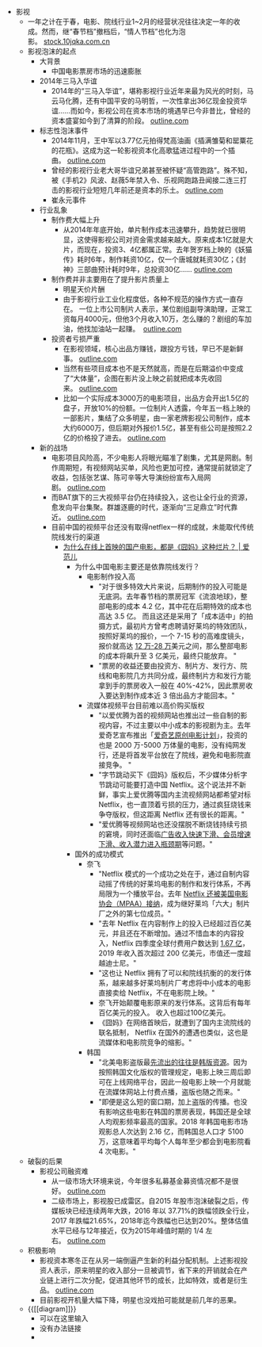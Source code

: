 - 影视
    - 一年之计在于春，电影、院线行业1~2月的经营状况往往决定一年的收成。然而，继“春节档”撤档后，“情人节档”也化为泡影。 [stock.10jqka.com.cn](http://stock.10jqka.com.cn/20200214/c617494202.shtml)
    - 影视泡沫的起点
        - 大背景
            - 中国电影票房市场的迅速膨胀
        - 2014年三马入华谊
            - 2014年的“三马入华谊”，堪称影视行业近年来最为风光的时刻，马云马化腾，还有中国平安的马明哲，一次性拿出36亿现金投资华谊……而如今，影视公司在资本市场的境遇早已今非昔比，曾经的资本盛宴如今到了清算的阶段。 [outline.com](https://outline.com/4FkEnJ)
        - 标志性泡沫事件
            - 2014年11月，王中军以3.77亿元拍得梵高油画《插满雏菊和罂粟花的花瓶》。这成为这一轮影视资本化高歌猛进过程中的一个插曲。 [outline.com](https://outline.com/4FkEnJ)
            - 曾经的影视行业老大哥华谊兄弟甚至被怀疑“高管跑路”。殊不知，被《手机2》风波、赵薇5年禁入令、乐视网跑路丑闻接二连三打击的影视行业短短几年前还是资本的乐土。 [outline.com](https://outline.com/4FkEnJ)
            - 崔永元事件
        - 行业乱象
            - 制作费大幅上升
                - 从2014年年底开始，单片制作成本迅速攀升，趋势就已很明显，这使得影视公司对资金需求越来越大。原来成本1亿就是大片，而现在，投资3、4亿都属正常。去年贺岁档上映的《妖猫传》耗时6年，制作耗资10亿，仅一个唐城就耗资30亿；《封神》三部曲预计耗时9年，总投资30亿…… [outline.com](https://outline.com/4FkEnJ)
            - 制作费并非主要用在了提升影片质量上
                - 明星天价片酬
                - 由于影视行业工业化程度低，各种不规范的操作方式一直存在。 一位上市公司制片人表示，某位剧组副导演助理，正常工资每月4000元，但他3个月收入10万，怎么赚的？剧组的车加油，他找加油站一起赚。  [outline.com](https://outline.com/4FkEnJ)
            - 投资者亏损严重
                - 在影视领域，核心出品方赚钱，跟投方亏钱，早已不是新鲜事。 [outline.com](https://outline.com/4FkEnJ)
                - 当然有些项目成本也不是天然就高，而是在后期溢价中变成了“大体量”，企图在影片没上映之前就把成本先收回来。 [outline.com](https://outline.com/4FkEnJ)
                - 比如一个实际成本3000万的电影项目，出品方会开出1.5亿的盘子，开放10%的份额。一位制片人透露，今年五一档上映的一部影片，集结了众多明星，由一家老牌影视公司制作，成本大约6000万，但后期对外报价1.5亿，甚至有些公司是按照2.2亿的价格投了进去。 [outline.com](https://outline.com/4FkEnJ)
        - 新的战场
            - 电影项目风险高，不少电影人将眼光瞄准了剧集，尤其是网剧。制作周期短，有视频网站买单，风险也更加可控，通常提前就锁定了收益，包括张艺谋、陈可辛等大导演纷纷宣布入局网剧。 [outline.com](https://outline.com/4FkEnJ)
            - 而BAT旗下的三大视频平台仍在持续投入，这也让全行业的资源，愈发向平台集聚。群雄逐鹿的时代，逐渐向“三足鼎立”时代靠近。 [outline.com](https://outline.com/4FkEnJ)
            - 目前中国的视频平台还没有取得netflex一样的成就，未能取代传统院线发行的渠道
                - [为什么在线上首映的国产电影，都是《囧妈》这种烂片？ | 爱范儿](https://www.ifanr.com/1309203?utm_source=rss&utm_medium=rss&utm_campaign=)
                    - 为什么中国电影主要还是依靠院线发行？
                        - 电影制作投入高
                            - "对于很多特效大片来说，后期制作的投入可能是无底洞。去年春节档的票房冠军《流浪地球》，整部电影的成本 4.2 亿，其中花在后期特效的成本也高达 3.5 亿。 而且这还是采用了「成本适中」的拍摄方式，最初片方曾考虑聘请好莱坞的特效团队，按照好莱坞的报价，一个 7-15 秒的高难度镜头，报价就高达 [12 万-28 万](https://www.pingwest.com/a/183333)美元之间，那么整部电影的成本将飙升至 3 亿美元，最终只能放弃。 "
                            - "票房的收益还要由投资方、制片方、发行方、院线和电影院几方共同分成，最终制片方和发行方能拿到手的票房收入一般在 40%-42%，因此票房收入要达到制作成本近 3 倍出品方才能回本。"
                        - 流媒体视频平台目前难以高价购买版权
                            - "以爱优腾为首的视频网站也推出过一些自制的影视内容，不过主要以中小成本的影视剧为主。去年爱奇艺宣布推出「[爱奇艺原创电影计划](http://www.sohu.com/a/313057813_100165449)」，投资的也是 2000 万-5000 万体量的电影，没有纯网发行，还是将首发平台放在了院线，避免和电影院直接竞争。 "
                            - "字节跳动买下《囧妈》版权后，不少媒体分析字节跳动可能要打造中国 Netflix。这个说法并不新鲜，事实上爱优腾等国内主流视频网站都希望对标 Netflix，也一直顶着亏损的压力，通过疯狂烧钱来争夺版权，但这距离 Netflix 还有很长的距离。"
                            - "爱优腾等视频网站也还没摆脱不断烧钱持续亏损的窘境，同时还面临[广告收入快速下滑、会员增速下滑、收入潜力进入瓶颈期](https://mp.weixin.qq.com/s/ZJmXv_qjf1pEysBqtwNoHA)等问题。"
                    - 国外的成功模式
                        - 奈飞
                            - "Netflix 模式的一个成功之处在于，通过自制内容动摇了传统的好莱坞电影的制作和发行体系，不再局限为一个播放平台。去年 [Netflix 还被美国电影协会（MPAA）接纳](https://deadline.com/2019/01/netflix-in-talks-to-join-mpaa-1202539433/)，成为继好莱坞「六大」制片厂之外的第七位成员。"
                            - "去年 Netflix 在内容制作上的投入已经超过百亿美元，并且还在不断增加。通过不惜血本的内容投入，Netflix 四季度全球付费用户数达到 [1.67 亿](https://36kr.com/p/5287566)，2019 年收入首次超过 200 亿美元，市值还一度超越迪士尼。"
                            - "这也让 Netflix 拥有了可以和院线抗衡的的发行体系，越来越多好莱坞制片厂考虑将中小成本的电影直接卖给 Netflix，不在电影院上映。"
                            - 奈飞开始颠覆电影原来的发行体系。这背后有每年百亿美元的投入。 收入也超过100亿美元。
                            - 《囧妈》在网络首映后，就遭到了国内主流院线的联名抵制， Netflix 在国外的遭遇也类似，这也是流媒体和电影院竞争的缩影。"
                        - 韩国
                            - "北美电影盗版最[先流出的往往是韩版资源](https://www.tmtpost.com/4192422.html)。因为按照韩国文化版权的管理规定，电影上映三周后即可在上线网络平台，因此一般电影上映一个月就能在流媒体网站上付费点播，盗版也随之而来。"
                            - "即便是这么短的窗口期，加上盗版的传播。也没有影响这些电影在韩国的票房表现，韩国还是全球人均观影频率最高的国家。2018 年韩国电影市场观影总人次达到 2.16 亿，而韩国总人口才 5100 万，这意味着平均每个人每年至少都会到电影院看 4 次电影。"
    - 破裂的后果
        - 影视公司融资难
            - 从一级市场大环境来说，今年很多私募基金募资情况都不是很好。 [outline.com](https://outline.com/4FkEnJ)
            - 二级市场上，影视股已成雷区。自2015 年股市泡沫破裂之后，传媒板块已经连续两年大跌，2016 年以 37.71%的跌幅领跌全行业，2017 年跌幅21.65%，2018年迄今跌幅也已达到20%。整体估值水平已经与12年接近，仅为2015年峰值时期的 1/4 左右。 [outline.com](https://outline.com/4FkEnJ)
    - 积极影响
        - 影视资本寒冬正在从另一端倒逼产生新的利益分配机制。上述影视投资人表示，原来明星的收入部分一旦被调节，省下来的开销就会在产业链上进行二次分配，促进其他环节的成长，比如特效，或者是衍生品。 [outline.com](https://outline.com/4FkEnJ)
        - 目前影视开机量大幅下降，明星也没戏拍可能就是前几年的恶果。
    - {{[[diagram]]}}
        - 可以在这里输入
        - 没有办法链接
        - 
